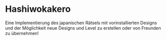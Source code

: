 # Hashiwokakero
Eine Implementierung des japanischen Rätsels mit vorinstallierten Designs und der Möglichkeit neue Designs und Level zu erstellen oder von Freunden zu übernehmen!

